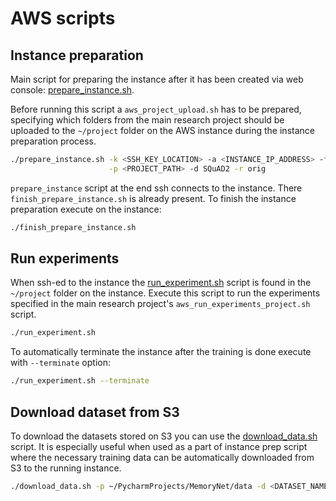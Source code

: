 # AWS scripts

## Instance preparation

Main script for preparing the instance after it has been created via web console: 
[prepare_instance.sh](prepare_instance.sh).

Before running this script a `aws_project_upload.sh` has to be prepared, specifying which
folders from the main research project should be uploaded to the `~/project` folder
on the AWS instance during the instance preparation process.

```bash
./prepare_instance.sh -k <SSH_KEY_LOCATION> -a <INSTANCE_IP_ADDRESS> -f pytorch -v 0.2 \
                      -p <PROJECT_PATH> -d SQuAD2 -r orig
```

`prepare_instance` script at the end ssh connects to the instance. 
There `finish_prepare_instance.sh` is already present. To finish the instance preparation execute on the instance:

```bash
./finish_prepare_instance.sh
```


## Run experiments

When ssh-ed to the instance the [run_experiment.sh](run_experiment.sh) script is found in the
`~/project` folder on the instance.
Execute this script to run the experiments specified in the main research project's `aws_run_experiments_project.sh` script.

```bash
./run_experiment.sh 
```

To automatically terminate the instance after the training is done execute with `--terminate` option:

```bash
./run_experiment.sh --terminate
```


## Download dataset from S3

To download the datasets stored on S3 you can use the [download_data.sh](download_data.sh) script.
It is especially useful when used as a part of instance prep script where the necessary training data
can be automatically downloaded from S3 to the running instance.

```bash
./download_data.sh -p ~/PycharmProjects/MemoryNet/data -d <DATASET_NAME> -r <PREPROC_DATASET>
```
